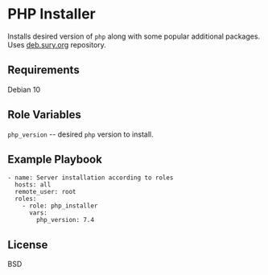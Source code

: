 PHP Installer
=========

Installs desired version of `php` along with some popular additional packages. Uses [deb.sury.org](https://deb.sury.org/) repository.

Requirements
------------

Debian 10

Role Variables
--------------

`php_version` -- desired `php` version to install.

Example Playbook
----------------
```
- name: Server installation according to roles
  hosts: all
  remote_user: root
  roles:
    - role: php_installer
      vars:
        php_version: 7.4
```

License
-------

BSD
